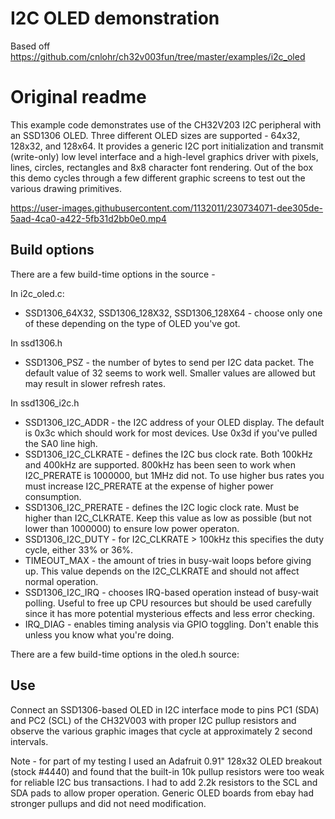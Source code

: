 # I2C OLED demonstration
Based off https://github.com/cnlohr/ch32v003fun/tree/master/examples/i2c_oled

# Original readme

This example code demonstrates use of the CH32V203 I2C peripheral with an SSD1306
OLED. Three different OLED sizes are supported - 64x32, 128x32, and 128x64.
It provides a generic I2C port initialization and transmit (write-only) low level
interface and a high-level graphics driver with pixels, lines, circles, rectangles
and 8x8 character font rendering. Out of the box this demo cycles through a few
different graphic screens to test out the various drawing primitives.


https://user-images.githubusercontent.com/1132011/230734071-dee305de-5aad-4ca0-a422-5fb31d2bb0e0.mp4

## Build options
There are a few build-time options in the source - 

In i2c_oled.c:
* SSD1306_64X32, SSD1306_128X32, SSD1306_128X64 - choose only one of these
depending on the type of OLED you've got.

In ssd1306.h
* SSD1306_PSZ - the number of bytes to send per I2C data packet. The default value
of 32 seems to work well. Smaller values are allowed but may result in slower
refresh rates.

In ssd1306_i2c.h
* SSD1306_I2C_ADDR - the I2C address of your OLED display. The default is 0x3c
which should work for most devices. Use 0x3d if you've pulled the SA0 line high.
* SSD1306_I2C_CLKRATE - defines the I2C bus clock rate. Both 100kHz and 400kHz
are supported. 800kHz has been seen to work when I2C_PRERATE is 1000000, but 1MHz
did not. To use higher bus rates you must increase I2C_PRERATE at the expense of
higher power consumption.
* SSD1306_I2C_PRERATE - defines the I2C logic clock rate. Must be higher than
I2C_CLKRATE. Keep this value as low as possible (but not lower than 1000000) to
ensure low power operaton.
* SSD1306_I2C_DUTY - for I2C_CLKRATE > 100kHz this specifies the duty cycle,
either 33% or 36%.
* TIMEOUT_MAX - the amount of tries in busy-wait loops before giving up. This
value depends on the I2C_CLKRATE and should not affect normal operation.
* SSD1306_I2C_IRQ - chooses IRQ-based operation instead of busy-wait polling.
Useful to free up CPU resources but should be used carefully since it has more
potential mysterious effects and less error checking.
* IRQ_DIAG - enables timing analysis via GPIO toggling. Don't enable this unless
you know what you're doing.

There are a few build-time options in the oled.h source:

## Use
Connect an SSD1306-based OLED in I2C interface mode to pins PC1 (SDA) and PC2 (SCL)
of the CH32V003 with proper I2C pullup resistors and observe the various graphic
images that cycle at approximately 2 second intervals.

Note - for part of my testing I used an Adafruit 0.91" 128x32 OLED breakout
(stock #4440) and found that the built-in 10k pullup resistors were too weak for
reliable I2C bus transactions. I had to add 2.2k resistors to the SCL and SDA
pads to allow proper operation. Generic OLED boards from ebay had stronger pullups
and did not need modification.

